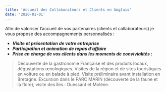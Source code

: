 ```yaml
---
title: 'Accueil des Collaborateurs et Clients en Anglais'
date: '2020-01-01'
---
```


Afin de valoriser l’accueil de vos partenaires (clients et collaborateurs) je vous propose des
accompagnements personnalisés :

-  ***Visite et présentation de votre entreprise***
- ***Participation et animation de repas d’affaire***
- ***Prise en charge de vos clients dans les moments de convivialités :***

> Découverte de la gastronomie Française et des produits locaux, dégustations œnologiques.
Visites de la région et de sites touristiques en voiture ou en balade à pied.
Visite préliminaire avant installation en Bretagne.
Excursion dans le PARC MARIN (découverte de la faune et la flore), visite des îles :
Ouessant et Molène.
